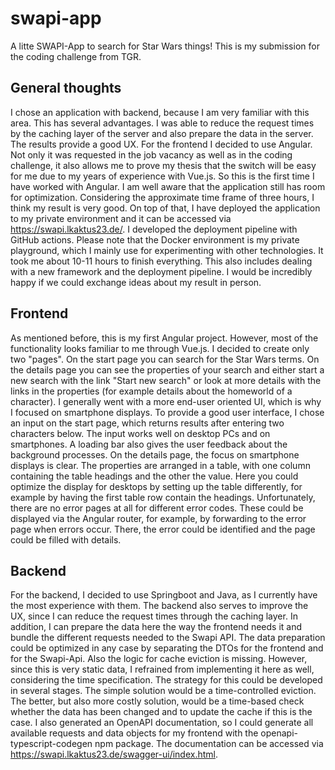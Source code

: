 # swapi-app

A litte SWAPI-App to search for Star Wars things!
This is my submission for the coding challenge from TGR.

## General thoughts

I chose an application with backend, because I am very familiar with this area. This has several advantages. I was able to reduce the request times by the caching layer of the server and also prepare the data in the server. The results provide a good UX.
For the frontend I decided to use Angular. Not only it was requested in the job vacancy as well as in the coding challenge, it also allows me to prove my thesis that the switch will be easy for me due to my years of experience with Vue.js. So this is the first time I have worked with Angular.
I am well aware that the application still has room for optimization. Considering the approximate time frame of three hours, I think my result is very good.
On top of that, I have deployed the application to my private environment and it can be accessed via https://swapi.lkaktus23.de/. I developed the deployment pipeline with GitHub actions. Please note that the Docker environment is my private playground, which I mainly use for experimenting with other technologies.
It took me about 10-11 hours to finish everything. This also includes dealing with a new framework and the deployment pipeline. I would be incredibly happy if we could exchange ideas about my result in person.

## Frontend

As mentioned before, this is my first Angular project. However, most of the functionality looks familiar to me through Vue.js. I decided to create only two "pages". On the start page you can search for the Star Wars terms. On the details page you can see the properties of your search and either start a new search with the link "Start new search" or look at more details with the links in the properties (for example details about the homeworld of a character). I generally went with a more end-user oriented UI, which is why I focused on smartphone displays.
To provide a good user interface, I chose an input on the start page, which returns results after entering two characters below. The input works well on desktop PCs and on smartphones.
A loading bar also gives the user feedback about the background processes.
On the details page, the focus on smartphone displays is clear. The properties are arranged in a table, with one column containing the table headings and the other the value. Here you could optimize the display for desktops by setting up the table differently, for example by having the first table row contain the headings.
Unfortunately, there are no error pages at all for different error codes. These could be displayed via the Angular router, for example, by forwarding to the error page when errors occur. There, the error could be identified and the page could be filled with details.

## Backend

For the backend, I decided to use Springboot and Java, as I currently have the most experience with them. The backend also serves to improve the UX, since I can reduce the request times through the caching layer. In addition, I can prepare the data here the way the frontend needs it and bundle the different requests needed to the Swapi API. The data preparation could be optimized in any case by separating the DTOs for the frontend and for the Swapi-Api. Also the logic for cache eviction is missing. However, since this is very static data, I refrained from implementing it here as well, considering the time specification. The strategy for this could be developed in several stages. The simple solution would be a time-controlled eviction. The better, but also more costly solution, would be a time-based check whether the data has been changed and to update the cache if this is the case.
I also generated an OpenAPI documentation, so I could generate all available requests and data objects for my frontend with the openapi-typescript-codegen npm package. The documentation can be accessed via https://swapi.lkaktus23.de/swagger-ui/index.html.